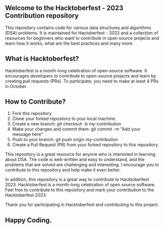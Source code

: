 ## Welcome to the Hacktoberfest - 2023 Contribution repository

This repository contains code for various data structures and algorithms (DSA) problems. It is maintained for Hactoberfest - 2023 and a collection of resources for beginners who want to contribute in open source projects and learn how it works, what are the best practices and many more.

## What is Hacktoberfest?
Hacktoberfest is a month-long celebration of open-source software. It encourages developers to contribute to open-source projects and learn by creating pull requests (PRs). To participate, you need to make at least 4 PRs in October.

## How to Contribute?
1. Fork this repository.
2. Clone your forked repository to your local machine.
3. Create a new branch: git checkout -b my-contribution
4. Make your changes and commit them: git commit -m "Add your message here"
5. Push to your branch: git push origin my-contribution
6. Create a Pull Request (PR) from your forked repository to this repository.

This repository is a great resource for anyone who is interested in learning about DSA. The code is well-written and easy to understand, and the problems that are solved are challenging and interesting. I encourage you to contribute to this repository and help make it even better.

In addition, this repository is a great way to contribute to Hacktoberfest 2023. Hacktoberfest is a month-long celebration of open source software. Feel free to contribute to this repository and mark your contribution to the Hacktoberfest 2023.

Thank you for participating in Hacktoberfest and contributing to this project. 

## Happy Coding.
